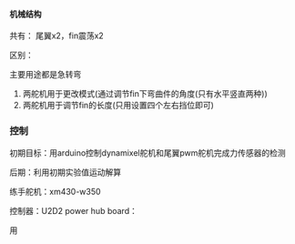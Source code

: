 #### 机械结构

共有：
尾翼x2，fin震荡x2



区别：

主要用途都是急转弯

1. 两舵机用于更改模式(通过调节fin下弯曲件的角度(只有水平竖直两种))
2. 两舵机用于调节fin的长度(只用设置四个左右挡位即可)





### 控制

初期目标：用arduino控制dynamixel舵机和尾翼pwm舵机完成力传感器的检测

后期：利用初期实验值运动解算



练手舵机：xm430-w350

控制器：U2D2 power hub board：

用







